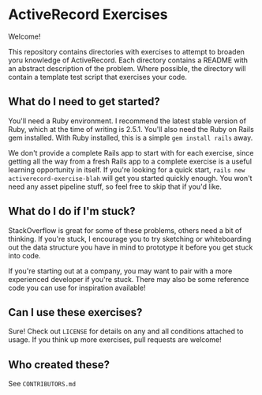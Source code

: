 # ActiveRecord Exercises

Welcome!

This repository contains directories with exercises to attempt to broaden
yoru knowledge of ActiveRecord. Each directory contains a README with an abstract
description of the problem. Where possible, the directory will contain a template
test script that exercises your code.

## What do I need to get started?

You'll need a Ruby environment. I recommend the latest stable version of Ruby, which at
the time of writing is 2.5.1. You'll also need the Ruby on Rails gem installed.
With Ruby installed, this is a simple `gem install rails` away.

We don't provide a complete Rails app to start with for each exercise, since getting
all the way from a fresh Rails app to a complete exercise is a useful learning opportunity in
itself. If you're looking for a quick start, `rails new activerecord-exercise-blah` will
get you started quickly enough. You won't need any asset pipeline stuff, so feel free to
skip that if you'd like.

## What do I do if I'm stuck?

StackOverflow is great for some of these problems, others need a bit of thinking.
If you're stuck, I encourage you to try sketching or whiteboarding out the data structure
you have in mind to prototype it before you get stuck into code.

If you're starting out at a company, you may want to pair with a more experienced developer
if you're stuck. There may also be some reference code you can use for inspiration available!

## Can I use these exercises?

Sure! Check out `LICENSE` for details on any and all conditions attached to usage.
If you think up more exercises, pull requests are welcome!

## Who created these?

See `CONTRIBUTORS.md`
